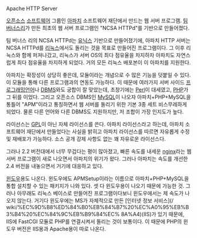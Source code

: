 Apache HTTP Server

[오픈소스](%EC%98%A4%ED%94%88%EC%86%8C%EC%8A%A4.md)
[소프트웨어](%EC%86%8C%ED%94%84%ED%8A%B8%EC%9B%A8%EC%96%B4.md) 그룹인
[아파치](%EC%95%84%ED%8C%8C%EC%B9%98.md) 소프트웨어 재단에서 만드는 웹 서버 프로그램. [팀 버너스리](%ED%8C%80%20%EB%B2%84%EB%84%88%EC%8A%A4%20%EB%A6%AC.md)가 만든 최초의 웹 서버
프로그램인 "NCSA HTTPd"를 기반으로 만들어졌다.

팀 버너스 리의 NCSA HTTPd는 [유닉스](%EC%9C%A0%EB%8B%89%EC%8A%A4.md) 기반으로 만들어졌기에, 아파치
HTTP 서버는 NCSA HTTPd를 [리눅스](%EB%A6%AC%EB%88%85%EC%8A%A4.md)에서도 돌리는 것을 목표로
만들어진 프로그램이다. 그 이후 리눅스와 함께 퍼져나갔고, 리눅스가 서버 OS의 최다 점유율을 차지하자 아파치도 자연스럽게 최다 점유율을
차지하게 되었다. 거의 모든 리눅스 배포본이 이 아파치를 지원한다.

아파치는 확장성이 상당히 좋은데, 모듈이라는 개념으로 수 많은 기능을 덧붙일 수 있다. 이 모듈을 통해 다른 프로그램과의 연동도 가능하다.
이 때문에 여러가지 서버 사이드 [프로그래밍언어](%ED%94%84%EB%A1%9C%EA%B7%B8%EB%9E%98%EB%B0%8D%20%EC%96%B8%EC%96%B4.md)나
[DBMS](DBMS.md)와도 궁합이 잘 맞았는데, 초창기에는 [Perl](Perl.md)이 대세였고,
[PHP](PHP.md)가 그 뒤를 이었다. 그리고 오픈소스 DBMS인 [MySQL](MySQL.md)이 나오자
아파치+PHP+MySQL을 통틀어 "APM"이라고 통칭하면서 웹 서버를 돌리기 위한 기본 3종 세트 비스무레하게 되었다. 물론 다른 언어와
다른 DBMS도 지원하지만, 저 조합이 가장 인지도가 높다.

라이선스는 [GPL](GPL.md)이 아닌 자체 라이선스를 쓴다. 아파치 라이선스라고 하는데, 아파치 소프트웨어 재단에서 만들었다는
사실을 밝히고 아파치 라이선스를 따르면 자유롭게 수정 및 재배포가 가능하다. 소스 공개 강제 사항도 없는 꽤 자유로운 라이선스다.

그러나 2.2 버전대에서 너무 무겁다는 평이 많아졌고, 빠른 속도를 내세운 [nginx](nginx.md)라는 웹 서버 프로그램이 새로
나오면서 아파치의 위기가 왔다. 그러나 아파치는 속도를 개선한 2.4 버전을 내놓으면서 거기에 대응하고 있다.

[윈도우](%EC%9C%88%EB%8F%84%EC%9A%B0.md)용도 나온다. 윈도우에도 APMSetup이라는 이름으로
아파치+PHP+MySQL을 통합 설치할 수 있는 패키지가 나와 있다. 셋 다 윈도우용이 나오기 때문에 가능한 것. 그러나 아무래도 리눅스
베이스로 만들어진 프로그램이다보니 윈도우에서는 제 속도가 나오지 않는다. 거기다 윈도우에는 MS가 자체적으로 만든 [인터넷 정보 서비스](/
wiki/%EC%9D%B8%ED%84%B0%EB%84%B7%20%EC%A0%95%EB%B3%B4%20%EC%84%9C%EB%B9%84%EC%
8A%A4)(IIS)가 있기 때문에, IIS에 FastCGI 모듈로 PHP를 연결시켜서 돌리는 것이 보통이다. 이 때문에 PHP의 윈도우
버전은 IIS용과 Apache용이 따로 나온다.

